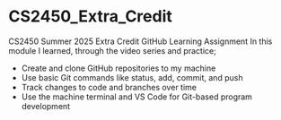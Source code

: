 # CS2450_Extra_Credit
CS2450 Summer 2025 Extra Credit GitHub Learning Assignment
In this module I learned, through the video series and practice;
- Create and clone GitHub repositories to my machine
- Use basic Git commands like status, add, commit, and push
- Track changes to code and branches over time
- Use the machine terminal and VS Code for Git-based program development